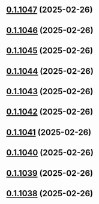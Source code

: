 ## [0.1.1047](https://github.com/binary-braids/terraform-oracle/compare/v0.1.1046...v0.1.1047) (2025-02-26)



## [0.1.1046](https://github.com/binary-braids/terraform-oracle/compare/v0.1.1045...v0.1.1046) (2025-02-26)



## [0.1.1045](https://github.com/binary-braids/terraform-oracle/compare/v0.1.1044...v0.1.1045) (2025-02-26)



## [0.1.1044](https://github.com/binary-braids/terraform-oracle/compare/v0.1.1043...v0.1.1044) (2025-02-26)



## [0.1.1043](https://github.com/binary-braids/terraform-oracle/compare/v0.1.1042...v0.1.1043) (2025-02-26)



## [0.1.1042](https://github.com/binary-braids/terraform-oracle/compare/v0.1.1041...v0.1.1042) (2025-02-26)



## [0.1.1041](https://github.com/binary-braids/terraform-oracle/compare/v0.1.1040...v0.1.1041) (2025-02-26)



## [0.1.1040](https://github.com/binary-braids/terraform-oracle/compare/v0.1.1039...v0.1.1040) (2025-02-26)



## [0.1.1039](https://github.com/binary-braids/terraform-oracle/compare/v0.1.1038...v0.1.1039) (2025-02-26)



## [0.1.1038](https://github.com/binary-braids/terraform-oracle/compare/v0.1.1037...v0.1.1038) (2025-02-26)




